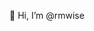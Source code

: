 👋 Hi, I’m @rmwise

<!---
rmwise/rmwise is a ✨ special ✨ repository because its `README.md` (this file) appears on your GitHub profile.
You can click the Preview link to take a look at your changes.
--->
